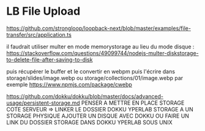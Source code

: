# LB File Upload

https://github.com/strongloop/loopback-next/blob/master/examples/file-transfer/src/application.ts

il faudrait utiliser multer en mode memorystorage au lieu du mode disque : https://stackoverflow.com/questions/49099744/nodejs-multer-diskstorage-to-delete-file-after-saving-to-disk

puis récupérer le buffer et le convertir en webpm puis l'écrire dans storage/slides/image.webp ou storage/collections/01/image.webp par exemple
https://www.npmjs.com/package/cwebp


https://github.com/dokku/dokku/blob/master/docs/advanced-usage/persistent-storage.md
PENSER A METTRE EN PLACE STORAGE COTE SERVEUR => LINKER LE DOSSIER DOKKU YPERLAB STORAGE A UN STORAGE PHYSIQUE
AJOUTER UN DISQUE AVEC DOKKU OU FAIRE UN LINK DU DOSSIER STORAGE DANS DOKKU YPERLAB SOUS UNIX
